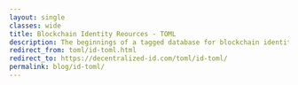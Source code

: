 ```yaml
---
layout: single
classes: wide
title: Blockchain Identity Reources - TOML
description: The beginnings of a tagged database for blockchain identity related resources.
redirect_from: toml/id-toml.html
redirect_to: https://decentralized-id.com/toml/id-toml/
permalink: blog/id-toml/
---
```

